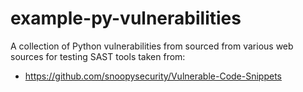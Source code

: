 # example-py-vulnerabilities
A collection of Python vulnerabilities from sourced from various web sources for testing SAST tools taken from: 

- https://github.com/snoopysecurity/Vulnerable-Code-Snippets

